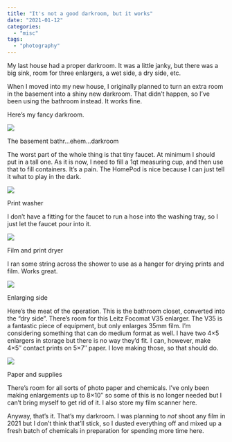 ```yaml
---
title: "It's not a good darkroom, but it works"
date: "2021-01-12"
categories:
  - "misc"
tags:
  - "photography"
---
```


My last house had a proper darkroom. It was a little janky, but there was a big sink, room for three enlargers, a wet side, a dry side, etc.

When I moved into my new house, I originally planned to turn an extra room in the basement into a shiny new darkroom. That didn’t happen, so I’ve been using the bathroom instead. It works fine.

Here’s my fancy darkroom.

![](/img/2021/2021-01-11-Darkroom-9-1024x682.jpg)

The basement bathr…ehem…darkroom

The worst part of the whole thing is that tiny faucet. At minimum I should put in a tall one. As it is now, I need to fill a 1qt measuring cup, and then use that to fill containers. It’s a pain. The HomePod is nice because I can just tell it what to play in the dark.

![](/img/2021/2021-01-11-Darkroom-7-1024x682.jpg)

Print washer

I don’t have a fitting for the faucet to run a hose into the washing tray, so I just let the faucet pour into it.

![](/img/2021/2021-01-11-Darkroom-8-1024x682.jpg)

Film and print dryer

I ran some string across the shower to use as a hanger for drying prints and film. Works great.

![](/img/2021/2021-01-11-Darkroom-10-1024x682.jpg)

Enlarging side

Here’s the meat of the operation. This is the bathroom closet, converted into the “dry side”. There’s room for this Leitz Focomat V35 enlarger. The V35 is a fantastic piece of equipment, but only enlarges 35mm film. I’m considering something that can do medium format as well. I have two 4×5 enlargers in storage but there is no way they’d fit. I can, however, make 4×5″ contact prints on 5×7″ paper. I love making those, so that should do.

![](/img/2021/2021-01-11-Darkroom-11-1024x682.jpg)

Paper and supplies

There’s room for all sorts of photo paper and chemicals. I’ve only been making enlargements up to 8×10″ so some of this is no longer needed but I can’t bring myself to get rid of it. I also store my film scanner here.

Anyway, that’s it. That’s my darkroom. I was planning to _not_ shoot any film in 2021 but I don’t think that’ll stick, so I dusted everything off and mixed up a fresh batch of chemicals in preparation for spending more time here.
